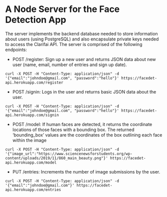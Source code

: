 # A Node Server for the Face Detection App

The server implements the backend database
needed to store information about users (using PostgreSQL) and also encapsulate private keys needed to
access the Clarifai API. The server is comprised of the following endpoints:

- POST /register: Sign up a new user and returns JSON data about new user (name, email, number of entries and
  sign up date).

`curl -X POST -H "Content-Type: application/json" -d '{"email":"johndoe@gmail.com", "password":"hello"}' https://facedet-api.herokuapp.com/register`

- POST /signin: Logs in the user and returns basic JSON data about the user.

`curl -X POST -H "Content-Type: application/json" -d '{"email":"johndoe@gmail.com", "password":"hello"}' https://facedet-api.herokuapp.com/signin`

- POST /model: If human faces are detected, it returns the coordinate locations of those faces with a bounding box.
  The returned ‘bounding_box’ values are the coordinates of the box outlining each face within the image

`curl -X POST -H "Content-Type: application/json" -d '{"image_url":"https://www.sciencenewsforstudents.org/wp-content/uploads/2019/11/860_main_beauty.png"}' https://facedet-api.herokuapp.com/model`

- PUT /entries: Increments the number of image submissions by the user.

`curl -X POST -H "Content-Type: application/json" -d '{"email":"johndoe@gmail.com"}' https://facedet-api.herokuapp.com/entries`

